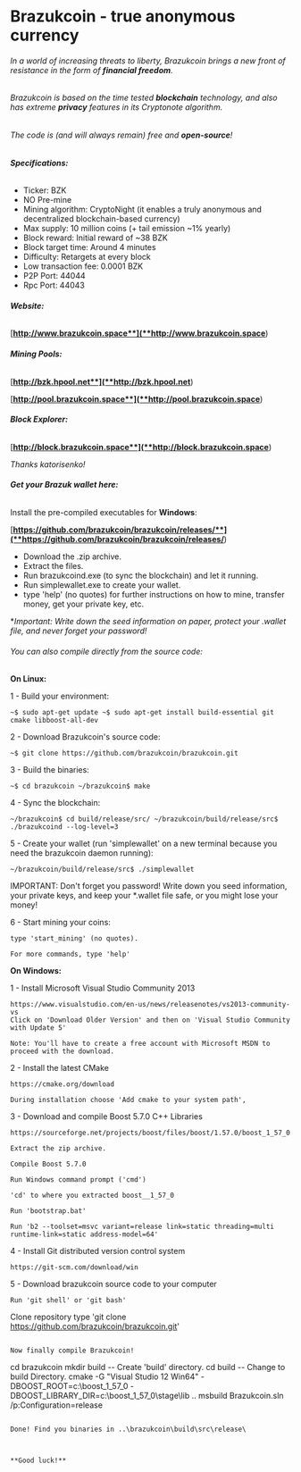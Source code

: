 # Brazukcoin - true anonymous currency


###### In a world of increasing threats to liberty, Brazukcoin brings a new front of resistance in the form of **financial freedom**.

###### Brazukcoin is based on the time tested **blockchain** technology, and also has extreme **privacy** features in its Cryptonote algorithm.

###### The code is (and will always remain) free and **open-source**!




###### **Specifications:**


- Ticker: BZK
- NO Pre-mine
- Mining algorithm: CryptoNight (it enables a truly anonymous and decentralized blockchain-based currency)
- Max supply: 10 million coins (+ tail emission ~1% yearly)
- Block reward: Initial reward of ~38 BZK
- Block target time: Around 4 minutes
- Difficulty: Retargets at every block
- Low transaction fee: 0.0001 BZK
- P2P Port: 44044
- Rpc Port: 44043




###### **Website:**


[**http://www.brazukcoin.space**](**http://www.brazukcoin.space**)




###### **Mining Pools:**


[**http://bzk.hpool.net**](**http://bzk.hpool.net**)

[**http://pool.brazukcoin.space**](**http://pool.brazukcoin.space**)




###### **Block Explorer:**


[**http://block.brazukcoin.space**](**http://block.brazukcoin.space**)


*Thanks katorisenko!*




###### **Get your Brazuk wallet here:**


Install the pre-compiled executables for **Windows**:

[**https://github.com/brazukcoin/brazukcoin/releases/**](**https://github.com/brazukcoin/brazukcoin/releases/**)


- Download the .zip archive.
- Extract the files.
- Run brazukcoind.exe (to sync the blockchain) and let it running.
- Run simplewallet.exe to create your wallet.
- type 'help' (no quotes) for further instructions on how to mine, transfer money, get your private key, etc.

**Important: Write down the seed information on paper, protect your *.wallet file, and never forget your password!**




###### You can also compile directly from the source code:


**On Linux:**

1 - Build your environment:
```
~$ sudo apt-get update ~$ sudo apt-get install build-essential git cmake libboost-all-dev
```

2 - Download Brazukcoin's source code:
```
~$ git clone https://github.com/brazukcoin/brazukcoin.git
```

3 - Build the binaries:
```
~$ cd brazukcoin ~/brazukcoin$ make
```

4 - Sync the blockchain:
```
~/brazukcoin$ cd build/release/src/ ~/brazukcoin/build/release/src$ ./brazukcoind --log-level=3
```

5 - Create your wallet (run 'simplewallet' on a new terminal because you need the brazukcoin daemon running):
```
~/brazukcoin/build/release/src$ ./simplewallet
```
IMPORTANT: Don't forget you password! Write down you seed information, your private keys, and keep your *.wallet file safe, or you might lose your money!

6 - Start mining your coins:
```
type 'start_mining' (no quotes).

For more commands, type 'help'
```


**On Windows:**


1 - Install Microsoft Visual Studio Community 2013
```
https://www.visualstudio.com/en-us/news/releasenotes/vs2013-community-vs
Click on 'Download Older Version' and then on 'Visual Studio Community with Update 5'

Note: You'll have to create a free account with Microsoft MSDN to proceed with the download.
```

2 - Install the latest CMake
```
https://cmake.org/download

During installation choose 'Add cmake to your system path',
```

3 - Download and compile Boost 5.7.0 C++ Libraries
```
https://sourceforge.net/projects/boost/files/boost/1.57.0/boost_1_57_0.zip/download

Extract the zip archive.

Compile Boost 5.7.0

Run Windows command prompt ('cmd')

'cd' to where you extracted boost__1_57_0

Run 'bootstrap.bat'

Run 'b2 --toolset=msvc variant=release link=static threading=multi runtime-link=static address-model=64'
```

4 - Install Git distributed version control system
```
https://git-scm.com/download/win
```

5 - Download brazukcoin source code to your computer
```
Run 'git shell' or 'git bash'
```
Clone repository
type 'git clone https://github.com/brazukcoin/brazukcoin.git'
```

Now finally compile Brazukcoin!
```
cd brazukcoin
mkdir build -- Create 'build' directory.
cd build    -- Change to build Directory.
cmake -G "Visual Studio 12 Win64" -DBOOST_ROOT=c:\boost_1_57_0 -DBOOST_LIBRARY_DIR=c:\boost_1_57_0\stage\lib ..
msbuild Brazukcoin.sln /p:Configuration=release
```

Done! Find you binaries in ..\brazukcoin\build\src\release\



**Good luck!**

